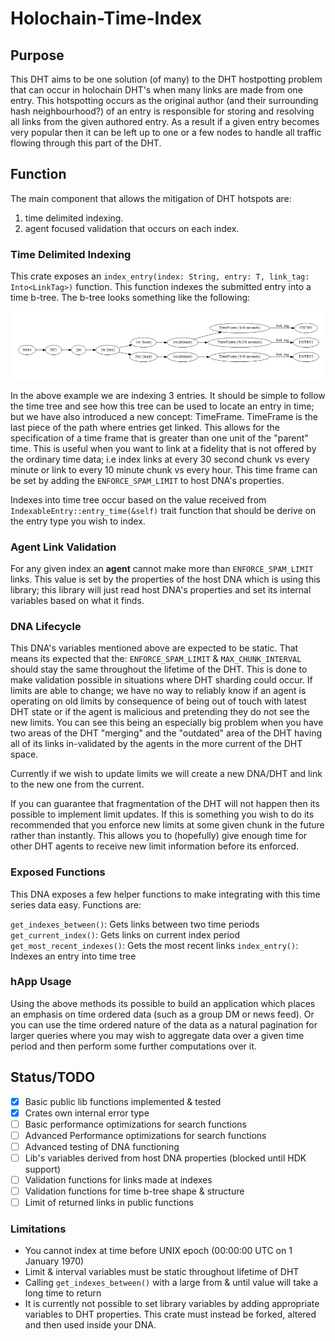# Holochain-Time-Index

## Purpose

This DHT aims to be one solution (of many) to the DHT hostpotting problem that can occur in holochain DHT's when many links are made from one entry.
This hotspotting occurs as the original author (and their surrounding hash neighbourhood?) of an entry is responsible for storing and resolving all links from the given authored entry. As a result if a given entry becomes very popular then it can be left up to one or a few nodes to handle all traffic flowing through this part of the DHT.

## Function

The main component that allows the mitigation of DHT hotspots are: 
1) time delimited indexing.
2) agent focused validation that occurs on each index.

### Time Delimited Indexing

This crate exposes an `index_entry(index: String, entry: T, link_tag: Into<LinkTag>)` function. This function indexes the submitted entry into a time b-tree. The b-tree looks something like the following:

![B-tree](./media/b-tree-time-path.png)

In the above example we are indexing 3 entries. It should be simple to follow the time tree and see how this tree can be used to locate an entry in time; but we have also introduced a new concept: TimeFrame. 
TimeFrame is the last piece of the path where entries get linked. This allows for the specification of a time frame that is greater than one unit of the "parent" time. This is useful when you want to link at a fidelity that is not offered by the ordinary time data; i.e index links at every 30 second chunk vs every minute or link to every 10 minute chunk vs every hour.
This time frame can be set by adding the `ENFORCE_SPAM_LIMIT` to host DNA's properties.

Indexes into time tree occur based on the value received from `IndexableEntry::entry_time(&self)` trait function that should be derive on the entry type you wish to index. 

### Agent Link Validation

For any given index an **agent** cannot make more than `ENFORCE_SPAM_LIMIT` links. This value is set by the properties of the host DNA which is using this library; this library will just read host DNA's properties and set its internal variables based on what it finds.

### DNA Lifecycle

This DNA's variables mentioned above are expected to be static. That means its expected that the: `ENFORCE_SPAM_LIMIT` & `MAX_CHUNK_INTERVAL` should stay the same throughout the lifetime of the DHT. This is done to make validation possible in situations where DHT sharding could occur. 
If limits are able to change; we have no way to reliably know if an agent is operating on old limits by consequence of being out of touch with latest DHT state or if the agent is malicious and pretending they do not see the new limits. You can see this being an especially big problem when you have two areas of the DHT "merging" and the "outdated" area of the DHT having all of its links in-validated by the agents in the more current of the DHT space.

Currently if we wish to update limits we will create a new DNA/DHT and link to the new one from the current.

If you can guarantee that fragmentation of the DHT will not happen then its possible to implement limit updates. If this is something you wish to do its recommended that you enforce new limits at some given chunk in the future rather than instantly. This allows you to (hopefully) give enough time for other DHT agents to receive new limit information before its enforced.   

### Exposed Functions

This DNA exposes a few helper functions to make integrating with this time series data easy. Functions are:

`get_indexes_between()`: Gets links between two time periods
`get_current_index()`: Gets links on current index period
`get_most_recent_indexes()`: Gets the most recent links
`index_entry()`: Indexes an entry into time tree

### hApp Usage

Using the above methods its possible to build an application which places an emphasis on time ordered data (such as a group DM or news feed). Or you can use the time ordered nature of the data as a natural pagination for larger queries where you may wish to aggregate data over a given time period and then perform some further computations over it.


## Status/TODO

- [x] Basic public lib functions implemented & tested
- [x] Crates own internal error type
- [ ] Basic performance optimizations for search functions
- [ ] Advanced Performance optimizations for search functions
- [ ] Advanced testing of DNA functioning
- [ ] Lib's variables derived from host DNA properties (blocked until HDK support)
- [ ] Validation functions for links made at indexes
- [ ] Validation functions for time b-tree shape & structure
- [ ] Limit of returned links in public functions

### Limitations

- You cannot index at time before UNIX epoch (00:00:00 UTC on 1 January 1970)
- Limit & interval variables must be static throughout lifetime of DHT
- Calling `get_indexes_between()` with a large from & until value will take a long time to return
- It is currently not possible to set library variables by adding appropriate variables to DHT properties. This crate must instead be forked, altered and then used inside your DNA.